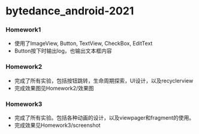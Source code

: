 # bytedance_android-2021

### Homework1

+ 使用了ImageView, Button, TextView, CheckBox, EditText
+ Button按下时输出log，也输出文本框内容

### Homework2

+ 完成了所有实验，包括按钮跳转，生命周期探索，UI设计，以及recyclerview
+ 完成效果图见Homework2/效果图

### Homework3

+ 完成了所有实验。包括各种动画的设计，以及viewpager和fragment的使用。
+ 完成效果见Homework3/screenshot